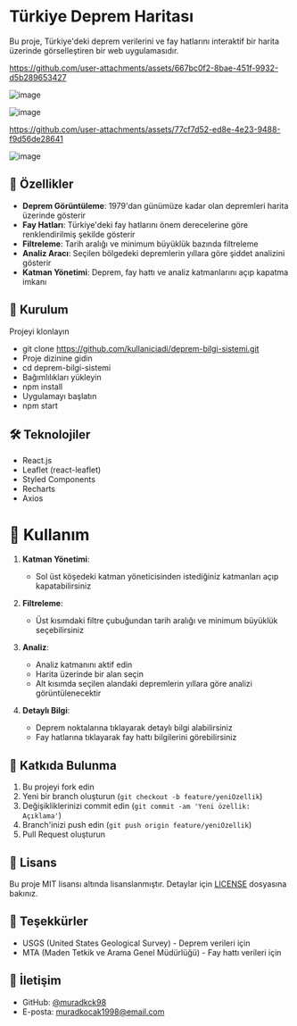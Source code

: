 # Türkiye Deprem Haritası

Bu proje, Türkiye'deki deprem verilerini ve fay hatlarını interaktif bir harita üzerinde görselleştiren bir web uygulamasıdır.

https://github.com/user-attachments/assets/667bc0f2-8bae-451f-9932-d5b289653427

![image](https://github.com/user-attachments/assets/a70abb7e-1c09-47db-92d6-d87ae7f9b861)

![image](https://github.com/user-attachments/assets/4c84a126-ca2f-4619-881c-141eaaae52fe)


https://github.com/user-attachments/assets/77cf7d52-ed8e-4e23-9488-f9d56de28641

![image](https://github.com/user-attachments/assets/c2c58485-6488-42cf-827b-272b05173a67)

## 🌟 Özellikler

- **Deprem Görüntüleme**: 1979'dan günümüze kadar olan depremleri harita üzerinde gösterir
- **Fay Hatları**: Türkiye'deki fay hatlarını önem derecelerine göre renklendirilmiş şekilde gösterir
- **Filtreleme**: Tarih aralığı ve minimum büyüklük bazında filtreleme
- **Analiz Aracı**: Seçilen bölgedeki depremlerin yıllara göre şiddet analizini gösterir
- **Katman Yönetimi**: Deprem, fay hattı ve analiz katmanlarını açıp kapatma imkanı

## 🚀 Kurulum
Projeyi klonlayın
- git clone https://github.com/kullaniciadi/deprem-bilgi-sistemi.git
- Proje dizinine gidin
- cd deprem-bilgi-sistemi
- Bağımlılıkları yükleyin
- npm install
- Uygulamayı başlatın
- npm start

## 🛠️ Teknolojiler

- React.js
- Leaflet (react-leaflet)
- Styled Components
- Recharts
- Axios

# 🎯 Kullanım

1. **Katman Yönetimi**:
   - Sol üst köşedeki katman yöneticisinden istediğiniz katmanları açıp kapatabilirsiniz

2. **Filtreleme**:
   - Üst kısımdaki filtre çubuğundan tarih aralığı ve minimum büyüklük seçebilirsiniz

3. **Analiz**:
   - Analiz katmanını aktif edin
   - Harita üzerinde bir alan seçin
   - Alt kısımda seçilen alandaki depremlerin yıllara göre analizi görüntülenecektir

4. **Detaylı Bilgi**:
   - Deprem noktalarına tıklayarak detaylı bilgi alabilirsiniz
   - Fay hatlarına tıklayarak fay hattı bilgilerini görebilirsiniz

## 🤝 Katkıda Bulunma

1. Bu projeyi fork edin
2. Yeni bir branch oluşturun (`git checkout -b feature/yeniOzellik`)
3. Değişikliklerinizi commit edin (`git commit -am 'Yeni özellik: Açıklama'`)
4. Branch'inizi push edin (`git push origin feature/yeniOzellik`)
5. Pull Request oluşturun

## 📝 Lisans

Bu proje MIT lisansı altında lisanslanmıştır. Detaylar için [LICENSE](LICENSE) dosyasına bakınız.

## 🙏 Teşekkürler

- USGS (United States Geological Survey) - Deprem verileri için
- MTA (Maden Tetkik ve Arama Genel Müdürlüğü) - Fay hattı verileri için

## 📧 İletişim

- GitHub: [@muradkck98](https://github.com/kullaniciadi)
- E-posta: muradkocak1998@email.com
